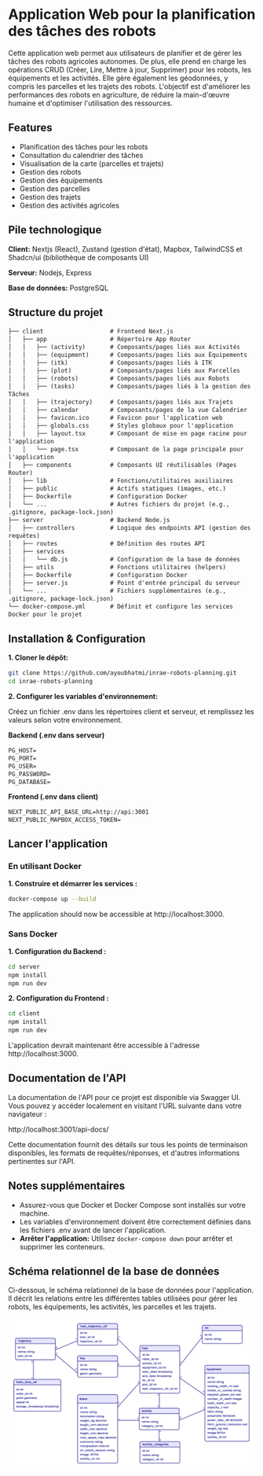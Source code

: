 # Application Web pour la planification des tâches des robots

Cette application web permet aux utilisateurs de planifier et de gérer les tâches des robots agricoles autonomes. De plus, elle prend en charge les opérations CRUD (Créer, Lire, Mettre à jour, Supprimer) pour les robots, les équipements et les activités. Elle gère également les géodonnées, y compris les parcelles et les trajets des robots. L'objectif est d'améliorer les performances des robots en agriculture, de réduire la main-d'œuvre humaine et d'optimiser l'utilisation des ressources.

## Features

- Planification des tâches pour les robots
- Consultation du calendrier des tâches
- Visualisation de la carte (parcelles et trajets)
- Gestion des robots
- Gestion des équipements
- Gestion des parcelles
- Gestion des trajets
- Gestion des activités agricoles

## Pile technologique

**Client:** Nextjs (React), Zustand (gestion d'état), Mapbox, TailwindCSS et Shadcn/ui (bibliothèque de composants UI)

**Serveur:** Nodejs, Express

**Base de données:** PostgreSQL

## Structure du projet

```
├── client                   # Frontend Next.js
│   ├── app                  # Répertoire App Router
│   │   ├── (activity)       # Composants/pages liés aux Activités
│   │   ├── (equipment)      # Composants/pages liés aux Équipements
│   │   ├── (itk)            # Composants/pages liés à ITK
│   │   ├── (plot)           # Composants/pages liés aux Parcelles
│   │   ├── (robots)         # Composants/pages liés aux Robots
│   │   ├── (tasks)          # Composants/pages liés à la gestion des Tâches
│   │   ├── (trajectory)     # Composants/pages liés aux Trajets
│   │   ├── calendar         # Composants/pages de la vue Calendrier
│   │   ├── favicon.ico      # Favicon pour l'application web
│   │   ├── globals.css      # Styles globaux pour l'application
│   │   ├── layout.tsx       # Composant de mise en page racine pour l'application
│   │   └── page.tsx         # Composant de la page principale pour l'application
│   ├── components           # Composants UI réutilisables (Pages Router)
│   ├── lib                  # Fonctions/utilitaires auxiliaires
│   ├── public               # Actifs statiques (images, etc.)
│   ├── Dockerfile           # Configuration Docker
│   └── ...                  # Autres fichiers du projet (e.g., .gitignore, package-lock.json)
├── server                   # Backend Node.js
│   ├── controllers          # Logique des endpoints API (gestion des requêtes)
│   ├── routes               # Définition des routes API
│   ├── services
│   │   └── db.js            # Configuration de la base de données
│   ├── utils                # Fonctions utilitaires (helpers)
│   ├── Dockerfile           # Configuration Docker
│   ├── server.js            # Point d'entrée principal du serveur
│   └── ...                  # Fichiers supplémentaires (e.g., .gitignore, package-lock.json)
└── docker-compose.yml       # Définit et configure les services Docker pour le projet
```

## Installation & Configuration

**1. Cloner le dépôt:**

```bash
git clone https://github.com/ayoubhatmi/inrae-robots-planning.git
cd inrae-robots-planning
```

**2. Configurer les variables d'environnement:**

Créez un fichier .env dans les répertoires client et serveur, et remplissez les valeurs selon votre environnement.

**Backend (.env dans serveur)**

    PG_HOST=
    PG_PORT=
    PG_USER=
    PG_PASSWORD=
    PG_DATABASE=

**Frontend (.env dans client)**

    NEXT_PUBLIC_API_BASE_URL=http://api:3001
    NEXT_PUBLIC_MAPBOX_ACCESS_TOKEN=

## Lancer l'application

### En utilisant Docker

**1. Construire et démarrer les services :**

```bash
docker-compose up --build
```

The application should now be accessible at http://localhost:3000.

### Sans Docker

**1. Configuration du Backend :**

```bash
cd server
npm install
npm run dev
```

**2. Configuration du Frontend :**

```bash
cd client
npm install
npm run dev
```

L'application devrait maintenant être accessible à l'adresse http://localhost:3000.

## Documentation de l'API

La documentation de l'API pour ce projet est disponible via Swagger UI. Vous pouvez y accéder localement en visitant l'URL suivante dans votre navigateur :

http://localhost:3001/api-docs/

Cette documentation fournit des détails sur tous les points de terminaison disponibles, les formats de requêtes/réponses, et d'autres informations pertinentes sur l'API.

## Notes supplémentaires

- Assurez-vous que Docker et Docker Compose sont installés sur votre machine.
- Les variables d'environnement doivent être correctement définies dans les fichiers .env avant de lancer l'application.
- **Arrêter l'application:** Utilisez `docker-compose down` pour arrêter et supprimer les conteneurs.

## Schéma relationnel de la base de données

Ci-dessous, le schéma relationnel de la base de données pour l'application. Il décrit les relations entre les différentes tables utilisées pour gérer les robots, les équipements, les activités, les parcelles et les trajets.

![alt text](database-schema.png)
